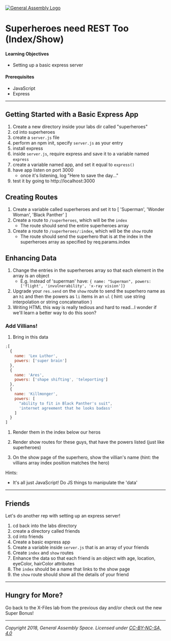 [![General Assembly Logo](/ga_cog.png)](https://generalassemb.ly)

# Superheroes need REST Too (Index/Show)

#### Learning Objectives

- Setting up a basic express server

#### Prerequisites

- JavaScript
- Express

---

## Getting Started with a Basic Express App

1. Create a new directory inside your labs dir called "superheroes"
1. cd into superheroes
1. create a `server.js` file
1. perform an npm init, specify `server.js` as your entry
1. install express
1. inside `server.js`, require express and save it to a variable named `express`
1. create a variable named app, and set it equal to `express()`
1. have app listen on port 3000
   - once it's listening, log "Here to save the day..."
1. test it by going to http://localhost:3000

## Creating Routes

1. Create a variable called superheroes and set it to [ 'Superman', 'Wonder Woman', 'Black Panther' ]
1. Create a route to `/superheroes`, which will be the `index`
   - The route should send the entire superheroes array
1. Create a route to `/superheroes/:index`, which will be the `show` route
   - The route should send the superhero that is at the index in the superheroes array as specified by req.params.index

## Enhancing Data

1. Change the entries in the superheroes array so that each element in the array is an object
   - E.g. Instead of 'superman' have: `{ name: "Superman", powers: ['flight', 'invulnerability', 'x-ray vision']}`
1. Upgrade your `res.send` on the `show` route to send the superhero name as an `h1` and then the powers as `li` items in an `ul` ( hint: use string interpolation or string concatenation )
1. Writing HTML this way is really tedious and hard to read...I wonder if we'll learn a better way to do this soon?

### Add Villians!

1. Bring in this data

```js
;[
  {
    name: 'Lex Luthor',
    powers: ['super brain']
  },
  {
    name: 'Ares',
    powers: ['shape shifting', 'teleporting']
  },
  {
    name: 'Killmonger',
    powers: [
      "ability to fit in Black Panther's suit",
      'internet agreement that he looks badass'
    ]
  }
]
```

1. Render them in the index below our heros
1. Render show routes for these guys, that have the powers listed (just like superheroes)

1. On the show page of the superhero, show the villian's name (hint: the villians array index position matches the hero)

Hints:

- It's all just JavaScript! Do JS things to manipulate the 'data'

---

## Friends

Let's do another rep with setting up an express server!

1. cd back into the labs directory
1. create a directory called friends
1. cd into friends
1. Create a basic express app
1. Create a variable inside `server.js` that is an array of your friends
1. Create `index` and `show` routes
1. Enhance the data so that each friend is an object with age, location, eyeColor, hairColor attributes
1. The `index` should be a name that links to the show page
1. the `show` route should show all the details of your friend

---

## Hungry for More?

Go back to the X-Files lab from the previous day and/or check out the new Super Bonus!

---

_Copyright 2018, General Assembly Space. Licensed under [CC-BY-NC-SA, 4.0](https://creativecommons.org/licenses/by-nc-sa/4.0/)_
